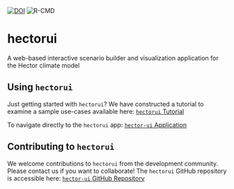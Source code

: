 [![DOI](https://zenodo.org/badge/198255756.svg)](https://zenodo.org/badge/latestdoi/198255756)
 ![R-CMD](https://github.com/JGCRI/hector-ui/workflows/R-CMD/badge.svg)

# hectorui

A web-based interactive scenario builder and visualization application for the Hector climate model

## Using `hectorui`

Just getting started with `hectorui`?  We have constructed a tutorial to examine a sample use-cases available here:  [`hectorui` Tutorial](https://rpubs.com/jevanoff/hectorui)

To navigate directly to the `hectorui` app:  [`hector-ui` Application](https://jgcri.shinyapps.io/HectorUI/)


## Contributing to `hectorui`

We welcome contributions to `hectorui` from the development community.  Please contact us if you want to collaborate!  The `hectorui` GitHub repository is accessible here:  [`hector-ui` GitHub Repository](https://github.com/JGCRI/hectorui)
